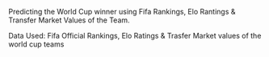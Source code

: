 Predicting the World Cup winner using Fifa Rankings, Elo Rantings & Transfer Market Values of the Team.

Data Used: Fifa Official Rankings, Elo Ratings & Trasfer Market values of the world cup teams



